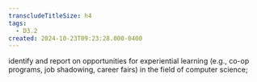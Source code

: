 ```yaml
---
transcludeTitleSize: h4
tags:
  - D3.2
created: 2024-10-23T09:23:28.000-0400
---
```

identify and report on opportunities for experiential learning (e.g., co-op programs, job shadowing, career fairs) in the field of computer science;
